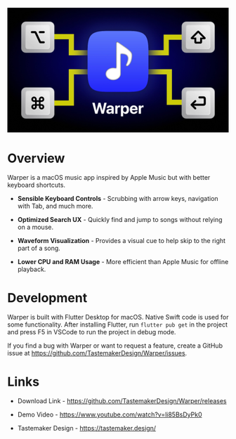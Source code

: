 ![Warper Hero Image](cover.webp)

# Overview

Warper is a macOS music app inspired by Apple Music but with better keyboard shortcuts.

- **Sensible Keyboard Controls** - Scrubbing with arrow keys, navigation with Tab, and much more.

- **Optimized Search UX** - Quickly find and jump to songs without relying on a mouse.

- **Waveform Visualization** - Provides a visual cue to help skip to the right part of a song.

- **Lower CPU and RAM Usage** -  More efficient than Apple Music for offline playback.

# Development

Warper is built with Flutter Desktop for macOS. Native Swift code is used for some functionality. After installing Flutter, run `flutter pub get` in the project and press F5 in VSCode to run the project in debug mode.

If you find a bug with Warper or want to request a feature, create a GitHub issue at https://github.com/TastemakerDesign/Warper/issues.

# Links

- Download Link - https://github.com/TastemakerDesign/Warper/releases

- Demo Video - https://www.youtube.com/watch?v=li85BsDyPk0

- Tastemaker Design - https://tastemaker.design/
